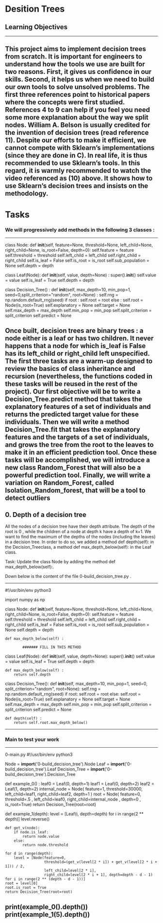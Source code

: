 # Desition Trees


## Learning Objectives
---
This project aims to implement decision trees from scratch. It is important for engineers to understand how the tools we use are built for two reasons. First, it gives us confidence in our skills. Second, it helps us when we need to build our own tools to solve unsolved problems.
The first three references point to historical papers where the concepts were first studied.
References 4 to 9 can help if you feel you need some more explanation about the way we split nodes.
William A. Belson is usually credited for the invention of decision trees (read reference 11).
Despite our efforts to make it efficient, we cannot compete with Sklearn’s implementations (since they are done in C). In real life, it is thus recommended to use Sklearn’s tools.
In this regard, it is warmly recommended to watch the video referenced as (10) above. It shows how to use Sklearn’s decision trees and insists on the methodology.
---




#  Tasks
### We will progressively add methods in the following 3 classes :
---
class Node:
    def __init__(self, feature=None, threshold=None, left_child=None, right_child=None, is_root=False, depth=0):
        self.feature                  = feature
        self.threshold                = threshold
        self.left_child               = left_child
        self.right_child              = right_child
        self.is_leaf                  = False
        self.is_root                  = is_root
        self.sub_population           = None
        self.depth                    = depth

class Leaf(Node):
    def __init__(self, value, depth=None) :
        super().__init__()
        self.value   = value
        self.is_leaf = True
        self.depth   = depth

class Decision_Tree() :
    def __init__(self, max_depth=10, min_pop=1, seed=0,split_criterion="random", root=None) :
        self.rng               = np.random.default_rng(seed)
        if root :
            self.root          = root
        else :
            self.root          = Node(is_root=True)
        self.explanatory       = None
        self.target            = None
        self.max_depth         = max_depth
        self.min_pop           = min_pop
        self.split_criterion   = split_criterion
        self.predict           = None

Once built, decision trees are binary trees : a node either is a leaf or has two children. It never happens that a node for which is_leaf is False has its left_child or right_child left unspecified.
The first three tasks are a warm-up designed to review the basics of class inheritance and recursion (nevertheless, the functions coded in these tasks will be reused in the rest of the project).
Our first objective will be to write a Decision_Tree.predict method that takes the explanatory features of a set of individuals and returns the predicted target value for these individuals.
Then we will write a method Decision_Tree.fit that takes the explanatory features and the targets of a set of individuals, and grows the tree from the root to the leaves to make it in an efficient prediction tool.
Once these tasks will be accomplished, we will introduce a new class Random_Forest that will also be a powerful prediction tool.
Finally, we will write a variation on Random_Forest, called Isolation_Random_forest, that will be a tool to detect outliers
---

## 0. Depth of a decision tree
All the nodes of a decision tree have their depth attribute. The depth of the root is 0 , while the children of a node at depth k have a depth of k+1. We want to find the maximum of the depths of the nodes (including the leaves) in a decision tree. In order to do so, we added a method def depth(self): in the Decision_Treeclass, a method def max_depth_below(self): in the Leaf class.

Task: Update the class Node by adding the method def max_depth_below(self):.

Down below is the content of the file 0-build_decision_tree.py .

---
#!/usr/bin/env python3

import numpy as np

class Node:
    def __init__(self, feature=None, threshold=None, left_child=None, right_child=None, is_root=False, depth=0):
        self.feature = feature
        self.threshold = threshold
        self.left_child = left_child
        self.right_child = right_child
        self.is_leaf = False
        self.is_root = is_root
        self.sub_population = None
        self.depth = depth

    def max_depth_below(self) :

            ####### FILL IN THIS METHOD

class Leaf(Node):
    def __init__(self, value, depth=None):
        super().__init__()
        self.value = value
        self.is_leaf = True
        self.depth = depth

    def max_depth_below(self) :
        return self.depth

class Decision_Tree():
    def __init__(self, max_depth=10, min_pop=1, seed=0, split_criterion="random", root=None):
        self.rng = np.random.default_rng(seed)
        if root:
            self.root = root
        else:
            self.root = Node(is_root=True)
        self.explanatory = None
        self.target = None
        self.max_depth = max_depth
        self.min_pop = min_pop
        self.split_criterion = split_criterion
        self.predict = None

    def depth(self) :
        return self.root.max_depth_below()
---

### Main to test your work
---
0-main.py
#!/usr/bin/env python3

Node = __import__('0-build_decision_tree').Node
Leaf = __import__('0-build_decision_tree').Leaf
Decision_Tree = __import__('0-build_decision_tree').Decision_Tree

def example_0() :
    leaf0         = Leaf(0, depth=1)
    leaf1         = Leaf(0, depth=2)
    leaf2         = Leaf(1, depth=2)
    internal_node = Node( feature=1, threshold=30000, left_child=leaf1, right_child=leaf2,          depth=1 )
    root          = Node( feature=0, threshold=.5   , left_child=leaf0, right_child=internal_node , depth=0 , is_root=True)
    return Decision_Tree(root=root)


def example_1(depth):
    level = [Leaf(i, depth=depth) for i in range(2 ** depth)]
    level.reverse()

    def get_v(node):
        if node.is_leaf:
            return node.value
        else:
            return node.threshold

    for d in range(depth):
        level = [Node(feature=0,
                      threshold=(get_v(level[2 * i]) + get_v(level[2 * i + 1])) / 2,
                      left_child=level[2 * i],
                      right_child=level[2 * i + 1], depth=depth - d - 1) for i in range(2 ** (depth - d - 1))]
    root = level[0]
    root.is_root = True
    return Decision_Tree(root=root)

print(example_0().depth())
print(example_1(5).depth())
---
